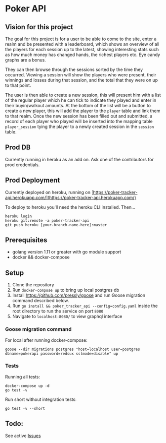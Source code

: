 # Poker API

## Vision for this project

The goal for this project is for a user to be able to come to the site, enter a realm and be presented with a leaderboard, which shows an overview of all the players for each session up to the latest, showing interesting stats such as how much money has changed hands, the richest players etc. Eye candy graphs are a bonus. 

They can then browse through the sessions sorted by the time they occurred. Viewing a session will show the players who were present, their winnings and losses during that session, and the total that they were on up to that point.

The user is then able to create a new session, this will present him with a list of the regular player which he can tick to indicate they played and enter in their buyin/walkout amounts. At the bottom of the list will be a button to create a new player, this will add the player to the `player` table and link them to that realm. Once the new session has been filled out and submitted, a record of each player who played will be inserted into the mapping table `player_session` tying the player to a newly created session in the `session` table.

## Prod DB

Currently running in heroku as an add on. Ask one of the contributors for prod credentials.

## Prod Deployment

Currently deployed on heroku, running on [https://poker-tracker-api.herokuapp.com/](https://poker-tracker-api.herokuapp.com/)

To deploy to heroku you'll need the heroku CLI installed. Then...

```
heroku login
heroku git:remote -a poker-tracker-api
git push heroku [your-branch-name-here]:master
```

## Prerequisites

- golang version 1.11 or greater with go module support
- docker && docker-compose

## Setup

1. Clone the repository
3. Run `docker-compose up` to bring up local postgres db
4. Install https://github.com/pressly/goose and run Goose migration command described below.
5. Run `go install && poker_tracker_api --config=config.yaml` inside the root directory to run the service on port `8080`
6. Navigate to `localhost:8080/` to view graphql interface

### Goose migration command
For local after running docker-compose:
```
goose --dir migrations postgres "host=localhost user=postgres dbname=pokerapi password=redsux sslmode=disable" up
```

### Tests

Running all tests:
```
docker-compose up -d
go test -v
```

Run short without integration tests:
```
go test -v --short
```


## Todo:
See active [Issues](https://github.com/tomarrell/poker_tracker_api/issues) 

